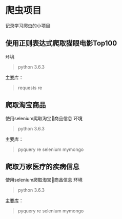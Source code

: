 # 爬虫项目
记录学习爬虫的小项目
## 使用正则表达式爬取猫眼电影Top100
环境
> python 3.6.3

主要库：
> requests 
> re
## 爬取淘宝商品
使用selenium爬取淘宝商品信息
环境
> python 3.6.3

主要库：
> pyquery 
> re
> selenium
> mymongo

## 爬取万家医疗的疾病信息
使用selenium爬取淘宝商品信息
环境
> python 3.6.3

主要库：
> pyquery 
> re
> selenium
> mymongo
